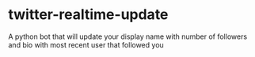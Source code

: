 # twitter-realtime-update
A python bot that will update your display name with number of followers and bio with most recent user that followed you
